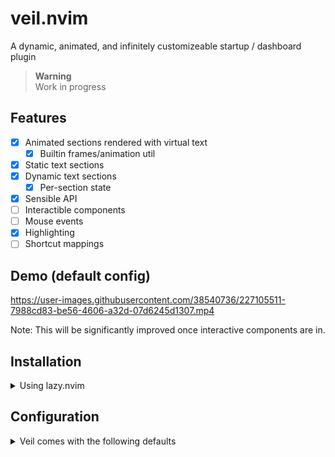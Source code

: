 # veil.nvim

A dynamic, animated, and infinitely customizeable startup / dashboard plugin

> **Warning**  
> Work in progress

## Features

- [x] Animated sections rendered with virtual text
  - [x] Builtin frames/animation util
- [x] Static text sections
- [x] Dynamic text sections
  - [x] Per-section state
- [x] Sensible API
- [ ] Interactible components
- [ ] Mouse events
- [x] Highlighting
- [ ] Shortcut mappings

## Demo (default config)

https://user-images.githubusercontent.com/38540736/227105511-7988cd83-be56-4606-a32d-07d6245d1307.mp4

Note: This will be significantly improved once interactive components are in.

## Installation

<details>
<summary>Using lazy.nvim</summary>

```lua
{
    'willothy/veil.nvim',
    config = true,
    -- or configure with:
    -- opts = { ... }
}
```

</details>

## Configuration

<details>
<summary>Veil comes with the following defaults</summary>

```lua
{
	---@type Section[]
	sections = {
		require('veil.builtin').animated({
			{ "-- Veil --", "-- Veil --" },
			{ "+- Veil --", "-- Veil -+" },
			{ "++ Veil --", "-- Veil ++" },
			{ "-+ Veil --", "-- Veil -+" },
			{ "-- Veil ++", "++ Veil --" },
			{ "-- Veil -+", "-+ Veil --" },
			{ "++ Veil --", "-- Veil ++" },
			{ "-+ Veil --", "-- Veil -+" },
		}, {
			hl = { fg = "#5de4c7" },
		}),
	},
	startup = true,
}

```

</details>
